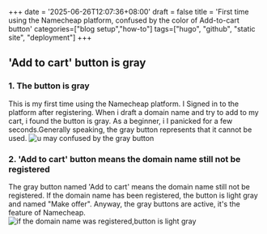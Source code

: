 +++
date = '2025-06-26T12:07:36+08:00'
draft = false
title = 'First time using the Namecheap platform, confused by the color of Add-to-cart button'
categories=["blog setup","how-to"]
tags=["hugo", "github", "static site", "deployment"]
+++
## 'Add to cart' button is gray
### 1. The button is gray
This is my first time using the Namecheap platform. I Signed in to the platform after registering. When i draft a domain name and try to add to my cart, i found the button is gray. As a beginner, i I panicked for a few seconds.Generally speaking, the gray button represents that it cannot be used.
![u may confused by the gray button](images/graybutton1.png)
### 2. 'Add to cart' button means the domain name still not be registered
The gray button named 'Add to cart' means the domain name still not be registered. If the domain name has been registered, the button is light gray and named "Make offer". Anyway, the gray buttons are active, it's the feature of Namecheap.
![if the domain name was registered,button is light gray](images/graybutton2.png)